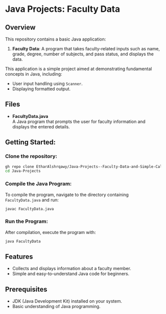 # Java Projects: Faculty Data

## Overview

This repository contains a basic Java application:

1. **Faculty Data**: A program that takes faculty-related inputs such as name, grade, degree, number of subjects, and pass status, and displays the data.

This application is a simple project aimed at demonstrating fundamental concepts in Java, including:
- User input handling using `Scanner`.
- Displaying formatted output.

## Files

- **FacultyData.java**  
  A Java program that prompts the user for faculty information and displays the entered details.

## Getting Started:
### Clone the repository:

```bash
gh repo clone EtharAlshrqawy/Java-Projects--Faculty-Data-and-Simple-Calculator
cd Java-Projects
```

### Compile the Java Program:

To compile the program, navigate to the directory containing `FacultyData.java` and run:
```bash
javac FacultyData.java
```

### Run the Program:

After compilation, execute the program with:
```bash
java FacultyData
```

## Features
- Collects and displays information about a faculty member.
- Simple and easy-to-understand Java code for beginners.

## Prerequisites
- JDK (Java Development Kit) installed on your system.
- Basic understanding of Java programming.
